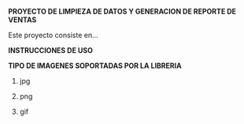 **PROYECTO DE LIMPIEZA DE DATOS Y GENERACION DE REPORTE DE VENTAS**

Este proyecto consiste en...

**INSTRUCCIONES DE USO**


**TIPO DE IMAGENES SOPORTADAS POR LA LIBRERIA**

1. jpg

2. png

3. gif
